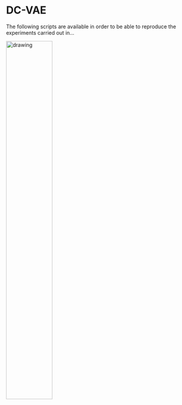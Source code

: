# DC-VAE
The following scripts are available in order to be able to reproduce the experiments carried out in...

<img src="https://user-images.githubusercontent.com/68783507/167413824-7687137a-1480-4640-8c6a-733676f2847e.gif" alt="drawing" width="50%" height="50%"/>
